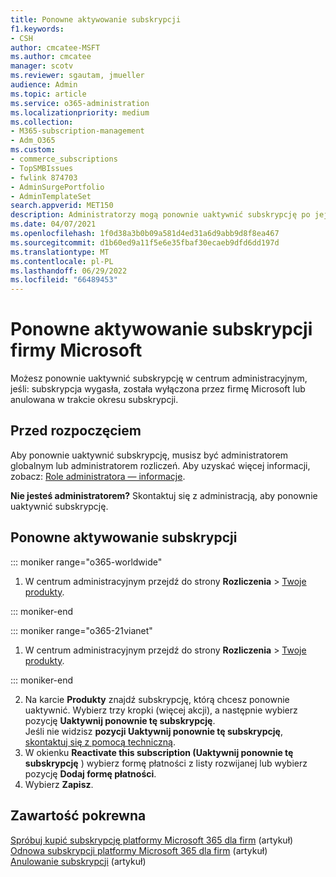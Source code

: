 ```yaml
---
title: Ponowne aktywowanie subskrypcji
f1.keywords:
- CSH
author: cmcatee-MSFT
ms.author: cmcatee
manager: scotv
ms.reviewer: sgautam, jmueller
audience: Admin
ms.topic: article
ms.service: o365-administration
ms.localizationpriority: medium
ms.collection:
- M365-subscription-management
- Adm_O365
ms.custom:
- commerce_subscriptions
- TopSMBIssues
- fwlink 874703
- AdminSurgePortfolio
- AdminTemplateSet
search.appverid: MET150
description: Administratorzy mogą ponownie uaktywnić subskrypcję po jej wygaśnięciu, wyłączeniu lub anulowaniu albo anulowaniu w trakcie okresu subskrypcji.
ms.date: 04/07/2021
ms.openlocfilehash: 1f0d38a3b0b09a581d4ed31a6d9abb9d8f8ea467
ms.sourcegitcommit: d1b60ed9a11f5e6e35fbaf30ecaeb9dfd6dd197d
ms.translationtype: MT
ms.contentlocale: pl-PL
ms.lasthandoff: 06/29/2022
ms.locfileid: "66489453"
---
```

# <a name="reactivate-your-microsoft-subscription"></a>Ponowne aktywowanie subskrypcji firmy Microsoft

Możesz ponownie uaktywnić subskrypcję w centrum administracyjnym, jeśli: subskrypcja wygasła, została wyłączona przez firmę Microsoft lub anulowana w trakcie okresu subskrypcji.
  
## <a name="before-you-begin"></a>Przed rozpoczęciem

Aby ponownie uaktywnić subskrypcję, musisz być administratorem globalnym lub administratorem rozliczeń. Aby uzyskać więcej informacji, zobacz: [Role administratora — informacje](../../admin/add-users/about-admin-roles.md).

**Nie jesteś administratorem?** Skontaktuj się z administracją, aby ponownie uaktywnić subskrypcję.

## <a name="reactivate-a-subscription"></a>Ponowne aktywowanie subskrypcji

::: moniker range="o365-worldwide"

1. W centrum administracyjnym przejdź do strony **Rozliczenia** \> <a href="https://go.microsoft.com/fwlink/p/?linkid=842054" target="_blank">Twoje produkty</a>.

::: moniker-end

::: moniker range="o365-21vianet"

1. W centrum administracyjnym przejdź do strony **Rozliczenia** \> <a href="https://go.microsoft.com/fwlink/p/?linkid=850626" target="_blank">Twoje produkty</a>.

::: moniker-end

2. Na karcie **Produkty** znajdź subskrypcję, którą chcesz ponownie uaktywnić. Wybierz trzy kropki (więcej akcji), a następnie wybierz pozycję **Uaktywnij ponownie tę subskrypcję**.\
    Jeśli nie widzisz **pozycji Uaktywnij ponownie tę subskrypcję**, [skontaktuj się z pomocą techniczną](../../admin/get-help-support.md).
3. W okienku **Reactivate this subscription (Uaktywnij ponownie tę subskrypcję** ) wybierz formę płatności z listy rozwijanej lub wybierz pozycję **Dodaj formę płatności**.
4. Wybierz **Zapisz**.

## <a name="related-content"></a>Zawartość pokrewna

[Spróbuj kupić subskrypcję platformy Microsoft 365 dla firm](../try-or-buy-microsoft-365.md) (artykuł)\
[Odnowa subskrypcji platformy Microsoft 365 dla firm](renew-your-subscription.md) (artykuł)\
[Anulowanie subskrypcji](cancel-your-subscription.md) (artykuł)
